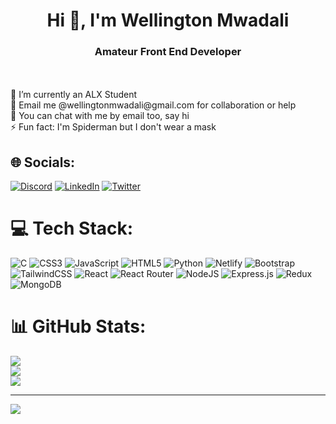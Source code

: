 <h1 align="center">Hi 👋, I'm Wellington Mwadali</h1>
<h3 align="center">Amateur Front End Developer</h3><br><br>
🔭 I’m currently an ALX Student<br>👯 Email me @wellingtonmwadali@gmail.com for collaboration or help  <br>💬 You can chat with me by email too, say hi<br>⚡ Fun fact: I'm Spiderman but I don't wear a mask 


## 🌐 Socials:
[![Discord](https://img.shields.io/badge/Discord-%237289DA.svg?logo=discord&logoColor=white)](https://discord.gg/Mwadali#3047) [![LinkedIn](https://img.shields.io/badge/LinkedIn-%230077B5.svg?logo=linkedin&logoColor=white)](https://linkedin.com/in/wellington-mwadali-/) [![Twitter](https://img.shields.io/badge/Twitter-%231DA1F2.svg?logo=Twitter&logoColor=white)](https://twitter.com/mwadzaliii) 

# 💻 Tech Stack:
![C](https://img.shields.io/badge/c-%2300599C.svg?style=plastic&logo=c&logoColor=white) ![CSS3](https://img.shields.io/badge/css3-%231572B6.svg?style=plastic&logo=css3&logoColor=white) ![JavaScript](https://img.shields.io/badge/javascript-%23323330.svg?style=plastic&logo=javascript&logoColor=%23F7DF1E) ![HTML5](https://img.shields.io/badge/html5-%23E34F26.svg?style=plastic&logo=html5&logoColor=white) ![Python](https://img.shields.io/badge/python-3670A0?style=plastic&logo=python&logoColor=ffdd54) ![Netlify](https://img.shields.io/badge/netlify-%23000000.svg?style=plastic&logo=netlify&logoColor=#00C7B7) ![Bootstrap](https://img.shields.io/badge/bootstrap-%23563D7C.svg?style=plastic&logo=bootstrap&logoColor=white) ![TailwindCSS](https://img.shields.io/badge/tailwindcss-%2338B2AC.svg?style=plastic&logo=tailwind-css&logoColor=white) ![React](https://img.shields.io/badge/react-%2320232a.svg?style=plastic&logo=react&logoColor=%2361DAFB) ![React Router](https://img.shields.io/badge/React_Router-CA4245?style=plastic&logo=react-router&logoColor=white) ![NodeJS](https://img.shields.io/badge/node.js-6DA55F?style=plastic&logo=node.js&logoColor=white) ![Express.js](https://img.shields.io/badge/express.js-%23404d59.svg?style=plastic&logo=express&logoColor=%2361DAFB) ![Redux](https://img.shields.io/badge/redux-%23593d88.svg?style=plastic&logo=redux&logoColor=white) ![MongoDB](https://img.shields.io/badge/MongoDB-%234ea94b.svg?style=plastic&logo=mongodb&logoColor=white)
# 📊 GitHub Stats:
![](https://github-readme-stats.vercel.app/api?username=wellingtonmwadali&theme=dark&hide_border=false&include_all_commits=true&count_private=true)<br/>
![](https://github-readme-streak-stats.herokuapp.com/?user=wellingtonmwadali&theme=dark&hide_border=false)<br/>
![](https://github-readme-stats.vercel.app/api/top-langs/?username=wellingtonmwadali&theme=dark&hide_border=false&include_all_commits=true&count_private=true&layout=compact)

---
[![](https://visitcount.itsvg.in/api?id=wellingtonmwadali&icon=6&color=0)](https://visitcount.itsvg.in)

<!-- Proudly created with GPRM ( https://gprm.itsvg.in ) -->
